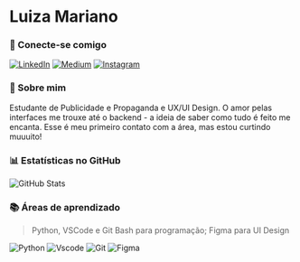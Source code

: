 # Luiza Mariano

### 🎨 Conecte-se comigo
[![LinkedIn](https://img.shields.io/badge/LinkedIn-0077B5?style=for-the-badge&logo=linkedin&logoColor=white)](https://www.linkedin.com/in/luizamariano/)
[![Medium](https://img.shields.io/badge/-Medium-%23000000?style=for-the-badge&logo=medium&logoColor=white)](https://medium.com/@luizamarianx/)
[![Instagram](https://img.shields.io/badge/-Instagram-%23E4405F?style=for-the-badge&logo=instagram&logoColor=white)](https://www.instagram.com/luizamarianx/)

### 🦊 Sobre mim
Estudante de Publicidade e Propaganda e UX/UI Design. O amor pelas interfaces me trouxe até o backend - a ideia de saber como tudo é feito me encanta.
Esse é meu primeiro contato com a área, mas estou curtindo muuuito!

### 📊 Estatísticas no GitHub
![GitHub Stats](https://github-readme-stats.vercel.app/api?username=luizamarianxx&theme=transparent&bg_color=000&border_color=C8C7FF&show_icons=true&icon_color=EDC8FF&title_color=FFC7DE&text_color=FFF)

### 📚 Áreas de aprendizado
> Python, VSCode e Git Bash para programação; Figma para UI Design

![Python](https://img.shields.io/badge/python-3670A0?style=for-the-badge&logo=python&logoColor=ffdd54)
![Vscode](https://img.shields.io/badge/Vscode-007ACC?style=for-the-badge&logo=visual-studio-code&logoColor=white)
![Git](https://img.shields.io/badge/GIT-E44C30?style=for-the-badge&logo=git&logoColor=white)
![Figma](https://img.shields.io/badge/Figma-696969?style=for-the-badge&logo=figma&logoColor=figma)